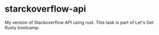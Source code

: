 # starckoverflow-api
My version of Stackoverflow API using rust. This task is part of Let's Get Rusty bootcamp.
